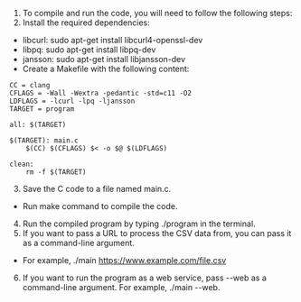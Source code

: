1. To compile and run the code, you will need to follow the following steps: 
2. Install the required dependencies:
- libcurl: sudo apt-get install libcurl4-openssl-dev
- libpq: sudo apt-get install libpq-dev
- jansson: sudo apt-get install libjansson-dev 
- Create a Makefile with the following content: 
```
CC = clang  
CFLAGS = -Wall -Wextra -pedantic -std=c11 -O2  
LDFLAGS = -lcurl -lpq -ljansson  
TARGET = program  
  
all: $(TARGET)  
  
$(TARGET): main.c  
	$(CC) $(CFLAGS) $< -o $@ $(LDFLAGS)  
  
clean:  
	rm -f $(TARGET)  
```
3. Save the C code to a file named main.c. 
- Run make command to compile the code. 
4. Run the compiled program by typing ./program in the terminal. 
5. If you want to pass a URL to process the CSV data from, you can pass it as a command-line argument. 
- For example, ./main https://www.example.com/file.csv 
6. If you want to run the program as a web service, pass --web as a command-line argument. For example, ./main --web. 
